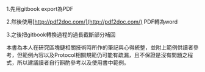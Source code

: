 1.先用gitbook export為PDF

2.然後使用[http://pdf2doc.com/](http://pdf2doc.com/)  PDF轉為word

3.之後把gitbook轉換過程的過長截斷部分補回





本書為本人在研究區塊鏈相關技術時所作的筆記與心得統整，並附上範例供讀者參考，但範例內容以及Protocol相關規範仍可能有疏漏，且不保證是沒有問題之程式，所以建議讀者自行斟酌參考以及使用書中範例。

